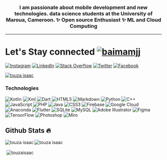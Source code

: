 
<h3 align="center">I am passionate about mobile development and new technologies. data science students at the University of Maroua, Cameroon. ✨ Open source Enthusiast ✨ ML and Cloud Computing</h3>
<hr>

# Let's Stay connected <a href="https://twitter.com/touzaisaac" target="blank"><img src="https://img.shields.io/twitter/follow/touzaisaac?logo=twitter&style=for-the-badge" alt="baimamjj" /></a>

[![Instagram](https://img.shields.io/badge/Instagram-%23E4405F.svg?logo=Instagram&logoColor=white)](https://instagram.com/touzaisaac) [![LinkedIn](https://img.shields.io/badge/LinkedIn-%230077B5.svg?logo=linkedin&logoColor=white)](https://linkedin.com/in/touzaisaac) [![Stack Overflow](https://img.shields.io/badge/-Stackoverflow-FE7A16?logo=stack-overflow&logoColor=white)](https://stackoverflow.com/users/13624989/touza-isaac) [![Twitter](https://img.shields.io/badge/Twitter-%231DA1F2.svg?logo=Twitter&logoColor=white)](https://twitter.com/touzaisaac) 
[![Facebook](https://img.shields.io/badge/Facebook-%231DA1F2.svg?logo=Facebook&logoColor=white)](https://facebook.com/touza.isaac) 


<p align="left"> <a href="https://github.com/ryo-ma/github-profile-trophy"><img src="https://github-profile-trophy.vercel.app/?username=touza-isaac&row=1&theme=darkhub&margin-w=15&no-bg=true" alt="touza isaac" /></a> </p>


<h3 align="left">Technologies</h3>

 ![Kotlin](https://img.shields.io/badge/kotlin-%23777BB4.svg?style=for-the-badge&logo=kotlin&logoColor=white) ![Xml](https://img.shields.io/badge/xml-%2300f.svg?style=for-the-badge&logo=xml&logoColor=white) ![Dart](https://img.shields.io/badge/dart-%230175C2.svg?style=for-the-badge&logo=dart&logoColor=white) ![HTML5](https://img.shields.io/badge/html5-%23E34F26.svg?style=for-the-badge&logo=html5&logoColor=white) ![Markdown](https://img.shields.io/badge/markdown-%23000000.svg?style=for-the-badge&logo=markdown&logoColor=white) ![Python](https://img.shields.io/badge/python-3670A0?style=for-the-badge&logo=python&logoColor=ffdd54) ![C++](https://img.shields.io/badge/c++-%2300599C.svg?style=for-the-badge&logo=c%2B%2B&logoColor=white) ![JavaScript](https://img.shields.io/badge/javascript-%23323330.svg?style=for-the-badge&logo=javascript&logoColor=%23F7DF1E) ![PHP](https://img.shields.io/badge/php-%23777BB4.svg?style=for-the-badge&logo=php&logoColor=white) ![Java](https://img.shields.io/badge/java-%23ED8B00.svg?style=for-the-badge&logo=java&logoColor=white) ![CSS3](https://img.shields.io/badge/css3-%231572B6.svg?style=for-the-badge&logo=css3&logoColor=white) ![Firebase](https://img.shields.io/badge/firebase-%23039BE5.svg?style=for-the-badge&logo=firebase) ![Google Cloud](https://img.shields.io/badge/Google%20Cloud-%234285F4.svg?style=for-the-badge&logo=google-cloud&logoColor=white) ![Anaconda](https://img.shields.io/badge/Anaconda-%2344A833.svg?style=for-the-badge&logo=anaconda&logoColor=white) ![Flutter](https://img.shields.io/badge/Flutter-%2302569B.svg?style=for-the-badge&logo=Flutter&logoColor=white) ![SQLite](https://img.shields.io/badge/sqlite-%2307405e.svg?style=for-the-badge&logo=sqlite&logoColor=white) ![MySQL](https://img.shields.io/badge/mysql-%2300f.svg?style=for-the-badge&logo=mysql&logoColor=white) ![Adobe Illustrator](https://img.shields.io/badge/adobeillustrator-%23FF9A00.svg?style=for-the-badge&logo=adobeillustrator&logoColor=white) 	![Figma](https://img.shields.io/badge/figma-%23F24E1E.svg?style=for-the-badge&logo=figma&logoColor=white)![TensorFlow](https://img.shields.io/badge/TensorFlow-%23FF6F00.svg?style=for-the-badge&logo=TensorFlow&logoColor=white) ![Photoshop](https://img.shields.io/badge/adobephotoshop-%230db7ed.svg?style=for-the-badge&logo=adobephotoshop&logoColor=white) ![Miro](https://img.shields.io/badge/miro-%23E34F26.svg?style=for-the-badge&logo=miro&logoColor=white) 

## Github Stats 🔥

<p><img align="left" src="https://github-readme-stats.vercel.app/api/top-langs?username=touza-isaac&show_icons=true&locale=en&layout=compact&theme=cobalt" alt="touza isaac" /></p>

<p><img align="center" src="https://github-readme-streak-stats.herokuapp.com?user=touza-isaac&theme=radical&date_format=j%20M%5B%20Y%5D&sideLabels=DDB225" alt="touza isaac" /></p>

<p>&nbsp;<img align="center" src="https://github-readme-stats.vercel.app/api?username=touza-isaac&show_icons=true&locale=en&theme=tokyonight" alt="touzaisaac" /></p>


